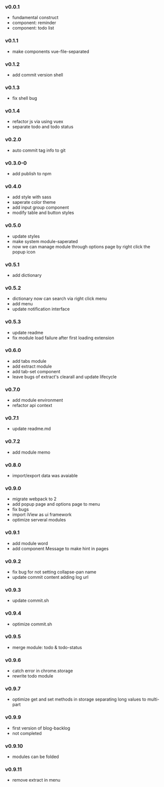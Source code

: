 ### v0.0.1
+ fundamental construct
+ component: reminder
+ component: todo list

### v0.1.1
+ make components vue-file-separated

### v0.1.2
+ add commit version shell

### v0.1.3
+ fix shell bug

### v0.1.4
+ refactor js via using vuex
+ separate todo and todo status

### v0.2.0
+ auto commit tag info to git

### v0.3.0-0
+ add publish to npm

### v0.4.0
+ add style with sass
+ saperate color theme
+ add input group component
+ modify table and button styles

### v0.5.0
+ update styles
+ make system module-saperated
+ now we can manage module through options page by right click the popup icon

### v0.5.1
+ add dictionary

### v0.5.2
+ dictionary now can search via right click menu
+ add menu
+ update notification interface

### v0.5.3
+ update readme
+ fix module load failure after first loading extension

### v0.6.0
+ add tabs module
+ add extract module
+ add tab-set component
+ leave bugs of extract's clearall and update lifecycle

### v0.7.0
+ add module environment
+ refactor api context

### v0.7.1
+ update readme.md

### v0.7.2
+ add module memo

### v0.8.0
+ import/export data was avaiable

### v0.9.0
+ migrate webpack to 2
+ add popup page and options page to menu
+ fix bugs
+ import iView as ui framework
+ optimize serveral modules

### v0.9.1
+ add module word
+ add component Message to make hint in pages

### v0.9.2
+ fix bug for not setting collapse-pan name
+ update commit content adding log url

### v0.9.3
+ update commit.sh

### v0.9.4
+ optimize commit.sh

### v0.9.5
+ merge module: todo & todo-status

### v0.9.6
+ catch error in chrome.storage
+ rewrite todo module

### v0.9.7
+ optimize get and set methods in storage separating long values to multi-part

### v0.9.9
+ first version of blog-backlog
+ not completed

### v0.9.10
+ modules can be folded

### v0.9.11
+ remove extract in menu


